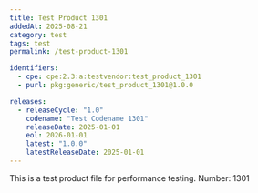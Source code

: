 ```yaml
---
title: Test Product 1301
addedAt: 2025-08-21
category: test
tags: test
permalink: /test-product-1301

identifiers:
  - cpe: cpe:2.3:a:testvendor:test_product_1301
  - purl: pkg:generic/test_product_1301@1.0.0

releases:
  - releaseCycle: "1.0"
    codename: "Test Codename 1301"
    releaseDate: 2025-01-01
    eol: 2026-01-01
    latest: "1.0.0"
    latestReleaseDate: 2025-01-01
---
```


This is a test product file for performance testing. Number: 1301
